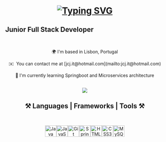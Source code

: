<h1 align="center">
  <a href="https://git.io/typing-svg">
    <img src="https://readme-typing-svg.herokuapp.com?font=Fira+Code&duration=3500&pause=1000&color=44CFF7&center=true&random=false&width=435&lines=Hi+there!+%F0%9F%91%8B;I'm+Jos%C3%A9+Jorge!" alt="Typing SVG" />
  </a>
</h1>

<h2>
  Junior Full Stack Developer
</h2>

<br/>

<div align="center">
  <p>🌍 I'm based in Lisbon, Portugal</p>
   ✉️  You can contact me at [jcj.it@hotmail.com](mailto:jcj.it@hotmail.com)
  <p>🌱 I'm currently learning Springboot and Microservices architecture</p>
</div>

<br/>

<div align="center">
  <a href="https://www.linkedin.com/in/jcjorge/">
    <img src="https://img.shields.io/badge/LinkedIn-0077B5?style=for-the-badge&logo=linkedin&logoColor=white" target="_blank"/>
  </a>
</div>

<h2 align="center">⚒️ Languages | Frameworks | Tools ⚒️</h2>

<br/>

<p align="center">
<a href="https://www.oracle.com/java/" target="_blank" rel="noreferrer"><img src="https://raw.githubusercontent.com/danielcranney/readme-generator/main/public/icons/skills/java-colored.svg" width="36" height="36" alt="Java" /></a><a href="https://developer.mozilla.org/en-US/docs/Web/JavaScript" target="_blank" rel="noreferrer"><img src="https://raw.githubusercontent.com/danielcranney/readme-generator/main/public/icons/skills/javascript-colored.svg" width="36" height="36" alt="JavaScript" /></a><a href="https://git-scm.com/" target="_blank" rel="noreferrer"><img src="https://raw.githubusercontent.com/danielcranney/readme-generator/main/public/icons/skills/git-colored.svg" width="36" height="36" alt="Git" /></a><a href="https://spring.io/" title="Spring"><img src="https://github.com/get-icon/geticon/raw/master/icons/spring.svg" alt="Spring" width="36" height="36"></a><a href="https://developer.mozilla.org/en-US/docs/Glossary/HTML5" target="_blank" rel="noreferrer"><img src="https://raw.githubusercontent.com/danielcranney/readme-generator/main/public/icons/skills/html5-colored.svg" width="36" height="36" alt="HTML5" /></a><a href="https://www.w3.org/TR/CSS/#css" target="_blank" rel="noreferrer"><img src="https://raw.githubusercontent.com/danielcranney/readme-generator/main/public/icons/skills/css3-colored.svg" width="36" height="36" alt="CSS3" /></a><a href="https://www.mysql.com/" target="_blank" rel="noreferrer"><img src="https://raw.githubusercontent.com/danielcranney/readme-generator/main/public/icons/skills/mysql-colored.svg" width="36" height="36" alt="MySQL" /></a>
</p>

<br/>
<!--
### Socials

<p align="left"> <a href="https://www.linkedin.com/in/jcjorge" target="_blank" rel="noreferrer"> <picture> <source media="(prefers-color-scheme: dark)" srcset="https://raw.githubusercontent.com/danielcranney/readme-generator/main/public/icons/socials/linkedin-dark.svg" /> <source media="(prefers-color-scheme: light)" srcset="https://raw.githubusercontent.com/danielcranney/readme-generator/main/public/icons/socials/linkedin.svg" /> <img src="https://raw.githubusercontent.com/danielcranney/readme-generator/main/public/icons/socials/linkedin.svg" width="32" height="32" /> </picture> </a></p>
-->
